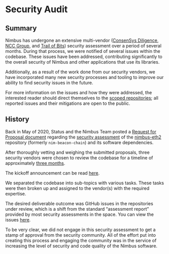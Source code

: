 # Security Audit

## Summary

Nimbus has undergone an extensive multi-vendor ([ConsenSys Diligence](https://consensys.net/diligence/), [NCC Group](https://www.nccgroup.com/uk/), and [Trail of Bits](https://www.trailofbits.com/)) security assessment over a period of several months.
During that process, we were notified of several issues within the codebase.
These issues have been addressed, contributing significantly to the overall security of Nimbus and other applications that use its libraries.

Additionally, as a result of the work done from our security vendors, we have incorporated many new security processes and tooling to improve our ability to find security issues in the future.

For more information on the issues and how they were addressed, the interested reader should direct themselves to the [scoped repositories](https://github.com/status-im/nimbus-eth2/labels?q=audit); all reported issues and their mitigations are open to the public.

## History

Back in May of 2020, Status and the Nimbus Team posted a [Request for Proposal document](https://our.status.im/nimbus-eth2-0-security-audit-request-for-proposal/) regarding the [security assessment](https://our.status.im/what-is-a-security-audit-when-you-should-get-one-and-how-to-prepare/) of the [nimbus-eth2](https://github.com/status-im/nimbus-eth2) repository (formerly `nim-beacon-chain`) and its software dependencies.

After thoroughly vetting and weighing the submitted proposals, three security vendors  were chosen to review the codebase for a timeline of approximately [three months](https://notes.status.im/7D73zDPyQxOUWw4ejEn6oQ?view#).

The kickoff announcement can be read [here](https://our.status.im/nimbus-beacon-chain-assessment-kickoff/).

We separated the codebase into sub-topics with various tasks.
These tasks were then broken up and assigned to the vendor(s) with the required expertise.

The desired deliverable outcome was GitHub issues in the repositories under review, which is a shift from the standard “assessment report” provided by most security assessments in the space.
You can view the issues [here](https://github.com/status-im/nimbus-eth2/labels?q=audit).

To be very clear, we did not engage in this security assessment to get a stamp of approval from the security community.
All of the effort put into creating this process and engaging the community was in the service of increasing the level of security and code quality of the Nimbus software.

